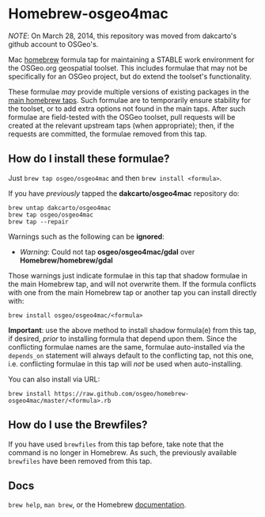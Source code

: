 Homebrew-osgeo4mac
==================

_NOTE_: On March 28, 2014, this repository was moved from dakcarto's github 
account to OSGeo's.

Mac [homebrew][] formula tap for maintaining a STABLE work environment for the
OSGeo.org geospatial toolset. This includes formulae that may not be specifically
for an OSGeo project, but do extend the toolset's functionality.

These formulae *may* provide multiple versions of existing packages in the
[main homebrew taps][taps]. Such formulae are to temporarily ensure stability for
the toolset, or to add extra options not found in the main taps. After such
formulae are field-tested with the OSGeo toolset, pull requests will be
created at the relevant upstream taps (when appropriate); then, if the requests
are committed, the formulae removed from this tap.

How do I install these formulae?
--------------------------------
Just `brew tap osgeo/osgeo4mac` and then `brew install <formula>`.

If you have _previously_ tapped the **dakcarto/osgeo4mac** repository do:

```
brew untap dakcarto/osgeo4mac
brew tap osgeo/osgeo4mac
brew tap --repair
```

Warnings such as the following can be **ignored**:

  * _Warning_: Could not tap **osgeo/osgeo4mac/gdal** over **Homebrew/homebrew/gdal**

Those warnings just indicate formulae in this tap that shadow formulae in the
main Homebrew tap, and will not overwrite them. If the formula conflicts with
one from the main Homebrew tap or another tap you can install directly with:

```
brew install osgeo/osgeo4mac/<formula>
```

**Important**: use the above method to install shadow formula(e) from this tap,
if desired, _prior_ to installing formula that depend upon them. Since the
conflicting formulae names are the same, formulae auto-installed via the
`depends_on` statement will always default to the conflicting tap, not this one,
i.e. conflicting formulae in this tap will _not_ be used when auto-installing.

You can also install via URL:

```
brew install https://raw.github.com/osgeo/homebrew-osgeo4mac/master/<formula>.rb
```

How do I use the Brewfiles?
--------------------------------

If you have used `brewfiles` from this tap before, take note that the command is
no longer in Homebrew. As such, the previously available `brewfiles` have been
removed from this tap.

Docs
----
`brew help`, `man brew`, or the Homebrew [documentation][].

[homebrew]:http://brew.sh
[taps]:https://github.com/Homebrew/homebrew-versions
[documentation]:https://github.com/Homebrew/brew/tree/master/docs#readme
